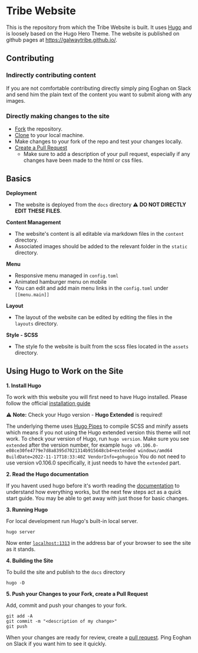 # Tribe Website

This is the repository from which the Tribe Website is built. It uses [Hugo](https://www.gohugo.io) and is loosely based on the Hugo Hero Theme. The website is published on github pages at https://galwaytribe.github.io/. 

## Contributing 
### Indirectly contributing content
If you are not comfortable contributing directly simply ping Eoghan on Slack and send him the plain text of the content you want to submit along with any images.

### Directly making changes to the site
- [Fork](https://docs.github.com/en/get-started/quickstart/fork-a-repo) the repository.
- [Clone](https://docs.github.com/en/repositories/creating-and-managing-repositories/cloning-a-repository) to your local machine.
- Make changes to your fork of the repo and test your changes locally.
- [Create a Pull Request](https://docs.github.com/en/pull-requests/collaborating-with-pull-requests/proposing-changes-to-your-work-with-pull-requests/creating-a-pull-request-from-a-fork)
  - Make sure to add a description of your pull request, especially if any changes have been made to the html or css files.

## Basics

**Deployment**
- The website is deployed from the `docs` directory ⚠️ **DO NOT DIRECTLY EDIT THESE FILES**.

**Content Management**
- The website's content is all editable via markdown files in the `content` directory.
- Associated images should be added to the relevant folder in the `static` directory.

**Menu**
- Responsive menu managed in `config.toml`
- Animated hamburger menu on mobile
- You can edit and add main menu links in the `config.toml` under `[[menu.main]]`

**Layout**
- The layout of the website can be edited by editing the files in the `layouts` directory.

**Style - SCSS**
- The style fo the website is built from the scss files located in the `assets` directory.


## Using Hugo to Work on the Site

**1. Install Hugo**

To work with this website you will first need to have Hugo installed. Please follow the official [installation guide](https://gohugo.io/getting-started/installing/)

⚠️ **Note:** Check your Hugo version - **Hugo Extended** is required!

The underlying theme uses [Hugo Pipes](https://gohugo.io/hugo-pipes/scss-sass/) to compile SCSS and minify assets which means if you not using the Hugo extended version this theme will not work. To check your version of Hugo, run  `hugo version`. Make sure you see `extended` after the version number, for example `hugo v0.106.0-e08ce30fe4779e7d8a8395d7021314b915648cb4+extended windows/amd64 BuildDate=2022-11-17T18:33:40Z VendorInfo=gohugoio` You do not need to use version v0.106.0 specifically, it just needs to have the `extended` part.

**2. Read the Hugo documentation**

If you havent used hugo before it's worth reading the [documentation](https://gohugo.io/documentation/) to understand how everything works, but the next few steps act as a quick start guide. You may be able to get away with just those for basic changes.


**3. Running Hugo**

For local development run Hugo's built-in local server.

```
hugo server
```

Now enter [`localhost:1313`](http://localhost:1313) in the address bar of your browser to see the site as it stands.

**4. Building the Site**

To build the site and publish to the `docs` directory

```
hugo -D
```

**5. Push your Changes to your Fork, create a Pull Request**

Add, commit and push your changes to your fork. 

```
git add -A
git commit -m "<description of my change>"
git push
```

When your changes are ready for review, create a [pull request](https://docs.github.com/en/pull-requests/collaborating-with-pull-requests/proposing-changes-to-your-work-with-pull-requests/creating-a-pull-request-from-a-fork). Ping Eoghan on Slack if you want him to see it quickly.



